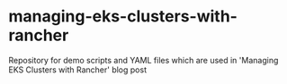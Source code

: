 # managing-eks-clusters-with-rancher
Repository for demo scripts and YAML files which are used in 'Managing EKS Clusters with Rancher' blog post

